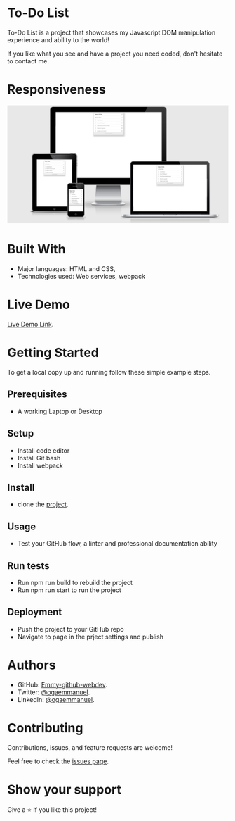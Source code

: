 # To-Do List

To-Do List is a project that showcases my Javascript DOM manipulation experience and ability to the world!


If you like what you see and have a project you need coded, don't hesitate to contact me.

# Responsiveness

![To-Do List Responsiveness](images/to-do-img.PNG)

# Built With


- Major languages: HTML and CSS,
- Technologies used: Web services, webpack


# Live Demo

[Live Demo Link](https://emmy-github-webdev.github.io/to_do_list/dist/).

# Getting Started


To get a local copy up and running follow these simple example steps.

## Prerequisites 
- A working Laptop or Desktop
## Setup
- Install code editor
- Install Git bash
- Install webpack
## Install
- clone the [project](https://github.com/Emmy-github-webdev/to_do_list).
## Usage
- Test your GitHub flow, a linter and professional documentation ability
## Run tests
- Run npm run build to rebuild the project
- Run npm run start to run the project
## Deployment
- Push the project to your GitHub repo
- Navigate to page in the prject settings and publish
# Authors

- GitHub: [Emmy-github-webdev](https://github.com/Emmy-github-webdev).
- Twitter: [@ogaemmanuel](https://twitter.com/OgaemmanuelOga).
- LinkedIn: [@ogaemmanuel](https://www.linkedin.com/in/emmanuel-oga-16171584/).

# Contributing

Contributions, issues, and feature requests are welcome!

Feel free to check the [issues page](https://github.com/Emmy-github-webdev/to_do_list/issues).

# Show your support

Give a :star: if you like this project!

